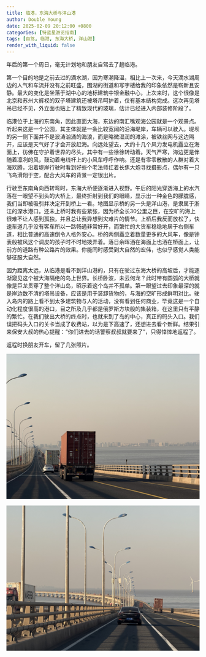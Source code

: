 ```yaml
---
title: 临港，东海大桥与洋山港
author: Double Young
date: 2025-02-09 20:12:00 +0800
categories: [特蓝星游览指南]
tags: [自驾, 临港, 东海大桥, 洋山港]
render_with_liquid: false
---
```


年后的第一个周日，毫无计划地和朋友自驾去了趟临港。

第一个目的地是之前去过的滴水湖，因为寒潮降温，相比上一次来，今天滴水湖周边的人气和车流并没有之前旺盛，围湖的街道和写字楼给我的印象依然是崭新且安静。最大的变化是坐落于湖中心的地标建筑中银金融中心，上次来时，这个很像是北京和苏州大裤衩的双子塔建筑还被塔吊呵护着，仅有基本结构完成。这次再见塔吊已经不见，外立面也贴上了精致现代的玻璃，估计已经进入内部装修阶段了。

临港位于上海的东南角，因此直面大海，东边的南汇嘴观海公园就是一个观景点。听起来这是一个公园，其主体就是一条比较宽阔的沿海堤岸，车辆可以驶入。堤坝的另一侧下面并不是波涛汹涌的海浪，而是略微湿润的滩涂，被铁丝网与这边隔开，应该是天气好了才会开放赶海。向远处望去，大约十几个风力发电机矗立在海面上，彷佛在守护着世界的尽头，其中有一些徐徐转动着。天气严寒，海边更是伴随着凛冽的风，鼓动着电线杆上的小风车呼呼作响。还是有零零散散的人群对着大海欢腾，沿着堤岸行驶时看到好些个老法师扛着长焦大炮寻找摄影点，偶尔有一只飞鸟滑翔于空，配合大风车的背景一定很出片。

行驶至东南角向西转弯时，东海大桥便逐渐进入视野。午后的阳光穿透海上的水汽落在一眼望不到头的大桥上，最终折射到我们的眼睛，显示出一种金色的朦胧感，我们当即被吸引并决定开到桥上一看。地图显示桥的另一头是洋山港，是隶属于浙江的深水港口。还未上桥时我有些紧张，因为桥全长30公里之巨，在空旷的海上很难不让人感到孤独，并且总让我异想到灾难片的情节。上桥后我反而放松了，快速车道几乎没有客车所以一路畅通非常好开，而繁忙的大货车稳稳地居于右侧车道，相比普通的高速倒令人格外安心。桥的两侧矗立着数量更多的大风车，像是钟表般被风这个调皮的孩子时不时地拨弄着。落日余晖洒在海面上也洒在桥面上，让前方的道路有种公路片的效果。你能同时感受到大自然的宏伟，也似乎感觉人类能够征服大自然。

因为距离太远，从临港是看不到洋山港的，只有在驶过东海大桥的高坡后，才能逐渐窥见这个被大海隔绝的岛上世界。长桥卧波，未云何龙？此时带有圆弧的大桥就像是巨龙贯穿了整个洋山岛，昭示着这个岛并不孤单。第一眼望过去印象最深的就是岸边数不清的塔吊设备，应该是用于装卸货物的，与海的空旷形成鲜明对比。驶入岛内的路上看不到太多建筑物与人的活动，没有看到任何商业，毕竟这是一个自动化程度很高的港口，目之所及几乎都是俄罗斯方块般的集装箱，在这里只有平静的繁忙。在我们驶出大桥的终点时，也就来到了岛的中心，真正的码头入口。我们误把码头入口的关卡当成了收费站，以为是下高速了，还想进去看个新鲜。结果引来保安大叔的热心提醒：“你们进去的话警察叔叔就要来了”，只得悻悻地返程了。

返程时换朋友开车，留了几张照片。

![IMG_0406.jpeg](/assets/img/20250209/IMG_0406.jpeg)

![IMG_0405.jpeg](/assets/img/20250209/IMG_0405.jpeg)